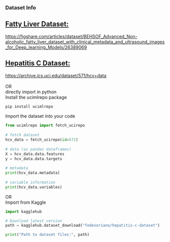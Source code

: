### **Dataset Info** <br>
## <ins> Fatty Liver Dataset: </ins><br>
https://figshare.com/articles/dataset/BEHSOF_Advanced_Non-alcoholic_fatty_liver_dataset_with_clinical_metadata_and_ultrasound_images_for_Deep_learning_Models/26389069 <br>
## <ins> Hepatitis C Dataset: </ins><br>
https://archive.ics.uci.edu/dataset/571/hcv+data <br>  
OR <br>
directly import in python <br>
Install the ucimlrepo package <br>
```python 
pip install ucimlrepo
```
Import the dataset into your code
```python 
from ucimlrepo import fetch_ucirepo 
  
# fetch dataset 
hcv_data = fetch_ucirepo(id=571) 
  
# data (as pandas dataframes) 
X = hcv_data.data.features 
y = hcv_data.data.targets 
  
# metadata 
print(hcv_data.metadata) 
  
# variable information 
print(hcv_data.variables) 
```
OR <br>
Import from Kaggle <br>
```python
import kagglehub

# Download latest version
path = kagglehub.dataset_download("fedesoriano/hepatitis-c-dataset")

print("Path to dataset files:", path)
```
                     


